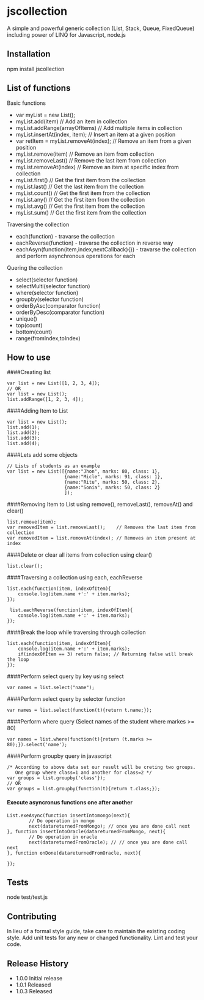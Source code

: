 # jscollection
A simple and powerful generic collection (List, Stack, Queue, FixedQueue) including power of LINQ for Javascript, node.js

## Installation

  npm install jscollection
  
## List of functions

Basic functions

  * var myList = new List();
  * myList.add(item)                      // Add an item in collection
  * myList.addRange(arrayOfItems)         // Add multiple items in collection
  * myList.insertAt(index, item);         // Insert an item at a given position
  * var retItem = myList.removeAt(index); // Remove an item from a given position
  * myList.remove(item)                   // Remove an item from collection
  * myList.removeLast()                   // Remove the last item from collection
  * myList.removeAt(index)                // Remove an item at specific index from collection
  * myList.first()                        // Get the first item from the collection
  * myList.last()                         // Get the last item from the collection
  * myList.count()                        // Get the first item from the collection
  * myList.any()                          // Get the first item from the collection
  * myList.avg()                          // Get the first item from the collection
  * myList.sum()                          // Get the first item from the collection

Traversing the collection

  * each(function) - travarse the collection
  * eachReverse(function) - travarse the collection in reverse way
  * eachAsyn(function(item,index,nextCallback){}) - travarse the collection and perform asynchronous operations for each

Quering the collection 

  * select(selector function)
  * selectMulti(selector function)
  * where(selector function)
  * groupby(selector function)
  * orderByAsc(comparator function)
  * orderByDesc(comparator function)
  * unique()
  * top(count)
  * bottom(count)
  * range(fromIndex,toIndex)

## How to use

####Creating list

    var list = new List([1, 2, 3, 4]); 
    // OR
    var list = new List();
    list.addRange([1, 2, 3, 4]);

####Adding Item to List

    var list = new List();
    list.add(1);
    list.add(2);
    list.add(3);
    list.add(4);

####Lets add some objects

    // Lists of students as an example
    var list = new List([{name:"Jhon", marks: 80, class: 1}, 
                         {name:"Micle", marks: 91, class: 1}, 
                         {name:"Ritu", marks: 50, class: 2},
                         {name:"Sonia", marks: 50, class: 2}
                         ]);
####Removing Item to List using remove(), removeLast(), removeAt() and clear()

    list.remove(item);
    var removedItem = list.removeLast();    // Removes the last item from collection
    var removedItem = list.removeAt(index); // Removes an item present at index

####Delete or clear all items from collection using clear()

    list.clear();

####Traversing a collection using each, eachReverse

    list.each(function(item, indexOfItem){
        console.log(item.name +':' + item.marks);
    });
    
     list.eachReverse(function(item, indexOfItem){
        console.log(item.name +':' + item.marks);
    });
    
####Break the loop while traversing through collection

    list.each(function(item, indexOfItem){
        console.log(item.name +':' + item.marks);
        if(indexOfItem == 3) return false; // Returning false will break the loop
    });
    
####Perform select query by key using select

    var names = list.select("name");
        
####Perform select query by selector function

    var names = list.select(function(t){return t.name;});

####Perform where query (Select names of the student where markes >= 80)

    var names = list.where(function(t){return (t.marks >= 80);}).select('name');
    
####Perform groupby query in javascript

    /* According to above data set our result will be creting two groups. 
       One group where class=1 and another for class=2 */
    var groups = list.groupby('class'}); 
    // OR
    var groups = list.groupby(function(t){return t.class;});
    
#### Execute asyncronus functions one after another

    List.exeAsync(function insertIntomongo(next){
            // Do operation in mongo
            next(datareturnedFromMongo); // once you are done call next
    }, function insertIntoOracle(datareturnedFromMongo, next){
            // Do operation in oracle
            next(datareturnedFromOracle); // // once you are done call next
    }, function onDone(datareturnedFromOracle, next){
           
    });

## Tests

  node test/test.js

## Contributing

In lieu of a formal style guide, take care to maintain the existing coding style.
Add unit tests for any new or changed functionality. Lint and test your code.

## Release History

* 1.0.0 Initial release
* 1.0.1 Released
* 1.0.3 Released
